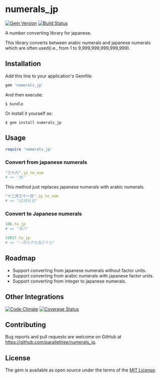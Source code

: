 # numerals_jp

[![Gem Version](https://badge.fury.io/rb/numerals_jp.svg)](https://badge.fury.io/rb/numerals_jp)
[![Build Status](https://travis-ci.org/paralleltree/numerals_jp.svg?branch=master)](https://travis-ci.org/paralleltree/numerals_jp)

A number converting library for japanese.

This library converts between arabic numerals and japanese numerals  
which are often used(i.e., from 1 to 9,999,999,999,999,999).

## Installation

Add this line to your application's Gemfile:

```ruby
gem 'numerals_jp'
```

And then execute:

    $ bundle

Or install it yourself as:

    $ gem install numerals_jp

## Usage

```ruby
require 'numerals_jp'
```

### Convert from japanese numerals
```ruby
"三十六".jp_to_num
# => "36"
```

This method just replaces japanese numerals with arabic numerals.

```ruby
"十二月三十一日".jp_to_num
# => "12月31日"
```

### Convert to Japanese numerals
```ruby
106.to_jp
# => "百六"

19937.to_jp
# => "一万九千九百三十七"
```

## Roadmap

  * Support converting from japanese numerals without factor units.
  * Support converting from arabic numerals with japanese factor units.
  * Support converting from integer to japanese numerals.

## Other Integrations

[![Code Climate](https://codeclimate.com/github/paralleltree/numerals_jp/badges/gpa.svg)](https://codeclimate.com/github/paralleltree/numerals_jp)
[![Coverage Status](https://coveralls.io/repos/paralleltree/numerals_jp/badge.svg?branch=master&service=github)](https://coveralls.io/github/paralleltree/numerals_jp?branch=master)

## Contributing

Bug reports and pull requests are welcome on GitHub at https://github.com/paralleltree/numerals_jp.

## License

The gem is available as open source under the terms of the [MIT License](http://opensource.org/licenses/MIT).

